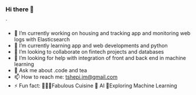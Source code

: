 ### Hi there 👋

<!--
**tshepimoloko/tshepimoloko** is a ✨ _special_ ✨ repository because its `README.md` (this file) appears on your GitHub profile.-->`

- 🔭 I’m currently working on housing and tracking app and monitoring web logs with Elasticsearch
- 🌱 I’m currently learning app and web developments and python 
- 👯 I’m looking to collaborate on fintech projects and databases
- 🤔 I’m looking for help with integration of front and back end in machine learning
- 💬 Ask me about .code and tea 
- 📫 How to reach me: tshepi.jm@gmail.com
- ⚡ Fun fact: 👩🏽‍🍳Fabulous Cuisine 🥘 AI 🍴Exploring Machine Learning

